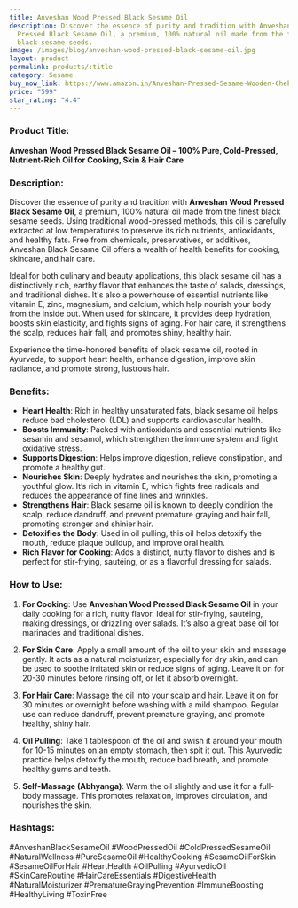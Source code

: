 ```yaml
---
title: Anveshan Wood Pressed Black Sesame Oil
description: Discover the essence of purity and tradition with Anveshan Wood
  Pressed Black Sesame Oil, a premium, 100% natural oil made from the finest
  black sesame seeds.
image: /images/blog/anveshan-wood-pressed-black-sesame-oil.jpg
layout: product
permalink: products/:title
category: Sesame
buy_now_link: https://www.amazon.in/Anveshan-Pressed-Sesame-Wooden-Chekku/dp/B084S9STM8/ref=sr_1_6?crid=A4KOR1T28SZX&tag=ayushmonk-21
price: "599"
star_rating: "4.4"
---
```

### Product Title:
**Anveshan Wood Pressed Black Sesame Oil – 100% Pure, Cold-Pressed, Nutrient-Rich Oil for Cooking, Skin & Hair Care**

### Description:
Discover the essence of purity and tradition with **Anveshan Wood Pressed Black Sesame Oil**, a premium, 100% natural oil made from the finest black sesame seeds. Using traditional wood-pressed methods, this oil is carefully extracted at low temperatures to preserve its rich nutrients, antioxidants, and healthy fats. Free from chemicals, preservatives, or additives, Anveshan Black Sesame Oil offers a wealth of health benefits for cooking, skincare, and hair care.

Ideal for both culinary and beauty applications, this black sesame oil has a distinctively rich, earthy flavor that enhances the taste of salads, dressings, and traditional dishes. It's also a powerhouse of essential nutrients like vitamin E, zinc, magnesium, and calcium, which help nourish your body from the inside out. When used for skincare, it provides deep hydration, boosts skin elasticity, and fights signs of aging. For hair care, it strengthens the scalp, reduces hair fall, and promotes shiny, healthy hair.

Experience the time-honored benefits of black sesame oil, rooted in Ayurveda, to support heart health, enhance digestion, improve skin radiance, and promote strong, lustrous hair.

### Benefits:
- **Heart Health**: Rich in healthy unsaturated fats, black sesame oil helps reduce bad cholesterol (LDL) and supports cardiovascular health.
- **Boosts Immunity**: Packed with antioxidants and essential nutrients like sesamin and sesamol, which strengthen the immune system and fight oxidative stress.
- **Supports Digestion**: Helps improve digestion, relieve constipation, and promote a healthy gut.
- **Nourishes Skin**: Deeply hydrates and nourishes the skin, promoting a youthful glow. It’s rich in vitamin E, which fights free radicals and reduces the appearance of fine lines and wrinkles.
- **Strengthens Hair**: Black sesame oil is known to deeply condition the scalp, reduce dandruff, and prevent premature graying and hair fall, promoting stronger and shinier hair.
- **Detoxifies the Body**: Used in oil pulling, this oil helps detoxify the mouth, reduce plaque buildup, and improve oral health.
- **Rich Flavor for Cooking**: Adds a distinct, nutty flavor to dishes and is perfect for stir-frying, sautéing, or as a flavorful dressing for salads.

### How to Use:
1. **For Cooking**: Use **Anveshan Wood Pressed Black Sesame Oil** in your daily cooking for a rich, nutty flavor. Ideal for stir-frying, sautéing, making dressings, or drizzling over salads. It’s also a great base oil for marinades and traditional dishes.
   
2. **For Skin Care**: Apply a small amount of the oil to your skin and massage gently. It acts as a natural moisturizer, especially for dry skin, and can be used to soothe irritated skin or reduce signs of aging. Leave it on for 20-30 minutes before rinsing off, or let it absorb overnight.

3. **For Hair Care**: Massage the oil into your scalp and hair. Leave it on for 30 minutes or overnight before washing with a mild shampoo. Regular use can reduce dandruff, prevent premature graying, and promote healthy, shiny hair.

4. **Oil Pulling**: Take 1 tablespoon of the oil and swish it around your mouth for 10-15 minutes on an empty stomach, then spit it out. This Ayurvedic practice helps detoxify the mouth, reduce bad breath, and promote healthy gums and teeth.

5. **Self-Massage (Abhyanga)**: Warm the oil slightly and use it for a full-body massage. This promotes relaxation, improves circulation, and nourishes the skin.

### Hashtags:
#AnveshanBlackSesameOil #WoodPressedOil #ColdPressedSesameOil #NaturalWellness #PureSesameOil #HealthyCooking #SesameOilForSkin #SesameOilForHair #HeartHealth #OilPulling #AyurvedicOil #SkinCareRoutine #HairCareEssentials #DigestiveHealth #NaturalMoisturizer #PrematureGrayingPrevention #ImmuneBoosting #HealthyLiving #ToxinFree
